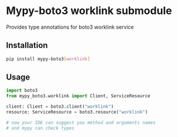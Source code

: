 # Mypy-boto3 worklink submodule

Provides type annotations for boto3 worklink service

## Installation

```bash
pip install mypy-boto3[worklink]
```

## Usage

```python
import boto3
from mypy_boto3.worklink import Client, ServiceResource

client: Client = boto3.client("worklink")
resource: ServiceResource = boto3.resource("worklink")

# now your IDE can suggest you method and arguments names
# and mypy can check types
```


